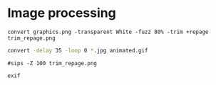 # Image processing

```
convert graphics.png -transparent White -fuzz 80% -trim +repage trim_repage.png
```

```bash
convert -delay 35 -loop 0 *.jpg animated.gif
```

```
#sips -Z 100 trim_repage.png
```

```
exif
```